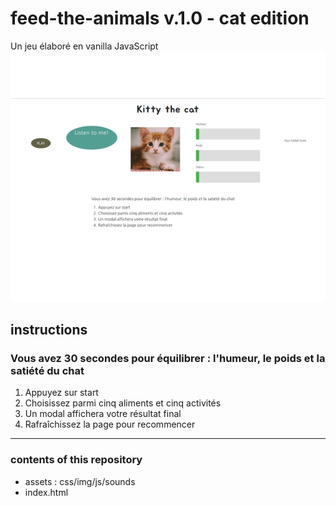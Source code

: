 # feed-the-animals v.1.0 - cat edition
Un jeu élaboré en vanilla JavaScript
![grab-landing-page](https://raw.githubusercontent.com/OlgaSpirkina/feed-the-animals/main/assets/img/kitty.gif)
## instructions
### Vous avez 30 secondes pour équilibrer : l'humeur, le poids et la satiété du chat
1. Appuyez sur start
2. Choisissez parmi cinq aliments et cinq activités
3. Un modal affichera votre résultat final
4. Rafraîchissez la page pour recommencer
---
### contents of this repository
* assets : css/img/js/sounds
* index.html

